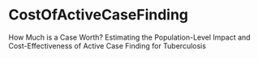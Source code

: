 CostOfActiveCaseFinding
=======================

How Much is a Case Worth? Estimating the Population-Level Impact and Cost-Effectiveness of Active Case Finding for Tuberculosis
